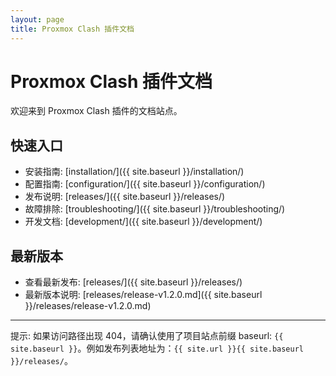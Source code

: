 ```yaml
---
layout: page
title: Proxmox Clash 插件文档
---
```


# Proxmox Clash 插件文档

欢迎来到 Proxmox Clash 插件的文档站点。

## 快速入口

- 安装指南: [installation/]({{ site.baseurl }}/installation/)
- 配置指南: [configuration/]({{ site.baseurl }}/configuration/)
- 发布说明: [releases/]({{ site.baseurl }}/releases/)
- 故障排除: [troubleshooting/]({{ site.baseurl }}/troubleshooting/)
- 开发文档: [development/]({{ site.baseurl }}/development/)

## 最新版本

- 查看最新发布: [releases/]({{ site.baseurl }}/releases/)
- 最新版本说明: [releases/release-v1.2.0.md]({{ site.baseurl }}/releases/release-v1.2.0.md)

---

提示: 如果访问路径出现 404，请确认使用了项目站点前缀 baseurl: `{{ site.baseurl }}`。例如发布列表地址为：`{{ site.url }}{{ site.baseurl }}/releases/`。
